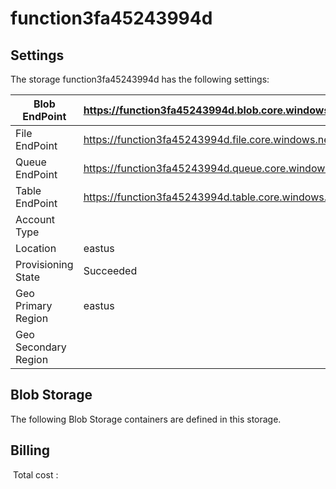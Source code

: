 # function3fa45243994d 

## Settings
The storage function3fa45243994d has the following settings:

| Blob EndPoint | https://function3fa45243994d.blob.core.windows.net/  |
| --- | --- |
| File EndPoint | https://function3fa45243994d.file.core.windows.net/  |
| Queue EndPoint | https://function3fa45243994d.queue.core.windows.net/  |
| Table EndPoint | https://function3fa45243994d.table.core.windows.net/  |
| Account Type |   |
| Location | eastus  |
| Provisioning State | Succeeded  |
| Geo Primary Region | eastus  |
| Geo Secondary Region |   |

## Blob Storage
The following Blob Storage containers are defined in this storage. 

## Billing
 Total cost : 
